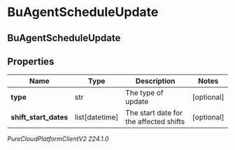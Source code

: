 # BuAgentScheduleUpdate

## BuAgentScheduleUpdate

## Properties

|Name | Type | Description | Notes|
|------------ | ------------- | ------------- | -------------|
| **type** | str | The type of update | [optional] |
| **shift_start_dates** | list[datetime] | The start date for the affected shifts | [optional] |



_PureCloudPlatformClientV2 224.1.0_
